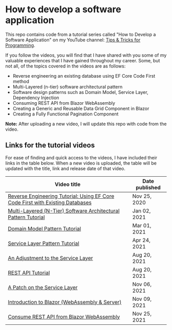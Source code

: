 # How to develop a software application

This repo contains code from a tutorial series called "How to Develop a Software Application" on my YouTube channel: [Tips & Tricks for Programming](https://www.youtube.com/@RoozbehShad).

If you follow the videos, you will find that I have shared with you some of my valuable experiences that I have gained throughout my career. Some, but not all, of the topics covered in the videos are as follows:

- Reverse engineering an existing database using EF Core Code First method
- Multi-Layered (n-tier) software architectural pattern
- Software design patterns such as Domain Model, Service Layer, Dependency Injection
- Consuming REST API from Blazor WebAssembly
- Creating a Generic and Reusable Data Grid Component in Blazor
- Creating a Fully Functional Pagination Component

**Note:** After uploading a new video, I will update this repo with code from the video.

## Links for the tutorial videos

For ease of finding and quick access to the videos, I have included their links in the table below. When a new video is uploaded, the table will be updated with the title, link and release date of that video.

| Video title                                                                                                    | Date published |
| -------------------------------------------------------------------------------------------------------------- | -------------- |
| [Reverse Engineering Tutorial: Using EF Core Code First with Existing Databases](https://youtu.be/5AqPo04YhvM) | Nov 25, 2020   |
| [Multi-Layered (N-Tier) Software Architectural Pattern Tutorial](https://youtu.be/ThxKMLjYUU4)                 | Jan 02, 2021   |
| [Domain Model Pattern Tutorial](https://youtu.be/ISskkiAh_G8)                                                  | Mar 01, 2021   |
| [Service Layer Pattern Tutorial](https://youtu.be/nyiMTsVMfyU)                                                 | Apr 24, 2021   |
| [An Adjustment to the Service Layer](https://youtu.be/D__uFkiwZFQ)                                             | Aug 20, 2021   |
| [REST API Tutorial](https://youtu.be/Wxb3eawo7fo)                                                              | Aug 20, 2021   |
| [A Patch on the Service Layer](https://youtu.be/gOCqAmbr25s)                                                   | Nov 06, 2021   |
| [Introduction to Blazor (WebAssembly & Server)](https://youtu.be/q4r2m3mBTBs)                                  | Nov 09, 2021   |
| [Consume REST API from Blazor WebAssembly](https://youtu.be/DMbPdGf6-rw)                                       | Nov 25, 2021   |
